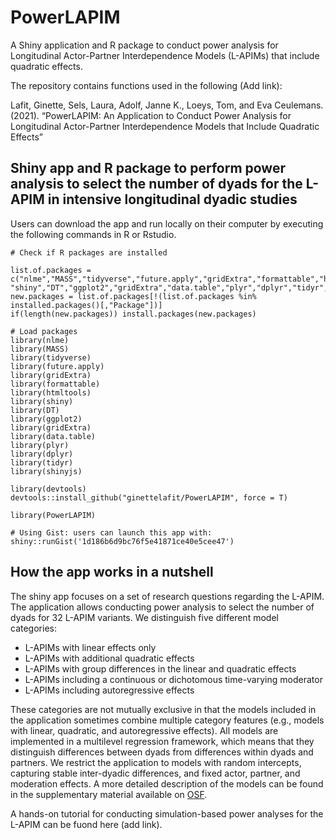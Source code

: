 # PowerLAPIM
A Shiny application and R package to conduct power analysis for Longitudinal Actor-Partner Interdependence Models (L-APIMs) that include quadratic effects.

The repository contains functions used in the following (Add link):

Lafit, Ginette, Sels, Laura, Adolf, Janne K., Loeys, Tom, and Eva Ceulemans. (2021). “PowerLAPIM: An Application to Conduct Power Analysis for Longitudinal Actor-Partner Interdependence Models that Include Quadratic Effects” 

## Shiny app and R package to perform power analysis to select the number of dyads for the L-APIM in intensive longitudinal dyadic studies

Users can download the app and run locally on their computer by executing the following commands in R or Rstudio. 

```
# Check if R packages are installed

list.of.packages = c("nlme","MASS","tidyverse","future.apply","gridExtra","formattable","htmltools",
"shiny","DT","ggplot2","gridExtra","data.table","plyr","dplyr","tidyr","shinyjs")
new.packages = list.of.packages[!(list.of.packages %in% installed.packages()[,"Package"])]
if(length(new.packages)) install.packages(new.packages)

# Load packages
library(nlme)
library(MASS)
library(tidyverse)
library(future.apply)
library(gridExtra)
library(formattable)
library(htmltools)
library(shiny)
library(DT)
library(ggplot2)
library(gridExtra)
library(data.table)
library(plyr)
library(dplyr)
library(tidyr)
library(shinyjs)

library(devtools)
devtools::install_github("ginettelafit/PowerLAPIM", force = T)

library(PowerLAPIM)

# Using Gist: users can launch this app with:
shiny::runGist('1d186b6d9bc76f5e41871ce40e5cee47')

```

## How the app works in a nutshell

The shiny app focuses on a set of research questions regarding the L-APIM. The application allows conducting power analysis to select the number of dyads for 32 L-APIM variants. We distinguish five different model categories: 

* L-APIMs with linear effects only
* L-APIMs with additional quadratic effects
* L-APIMs with group differences in the linear and quadratic effects
* L-APIMs including a continuous or dichotomous time-varying moderator
* L-APIMs including autoregressive effects

These categories are not mutually exclusive in that the models included in the application sometimes combine multiple category features (e.g., models with linear, quadratic, and autoregressive effects).  All models are implemented in a multilevel regression framework, which means that they distinguish differences between dyads from differences within dyads and partners. We restrict the application to models with random intercepts, capturing stable inter-dyadic differences, and fixed actor, partner, and moderation effects. A more detailed description of the models can be found in the supplementary material available on [OSF](https://osf.io/vtb9e/).

A hands-on tutorial for conducting simulation-based power analyses for the L-APIM can be fuond here (add link).



